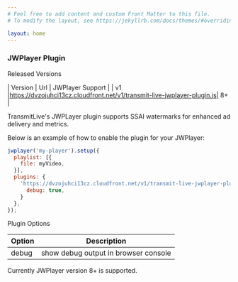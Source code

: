 ```yaml
---
# Feel free to add content and custom Front Matter to this file.
# To modify the layout, see https://jekyllrb.com/docs/themes/#overriding-theme-defaults

layout: home
---
```


### JWPlayer Plugin

Released Versions

| Version | Url | JWPlayer Support |
| v1 |https://dvzojuhci13cz.cloudfront.net/v1/transmit-live-jwplayer-plugin.js| 8+ |

TransmitLive's JWPLayer plugin supports SSAI watermarks for enhanced ad delivery and metrics.

Below is an example of how to enable the plugin for your JWPlayer:

```js
jwplayer('my-player').setup({
  playlist: [{
    file: myVideo,
  }],
  plugins: {
    'https://dvzojuhci13cz.cloudfront.net/v1/transmit-live-jwplayer-plugin.js': {
      debug: true,
    }
  },
});
```

Plugin Options

| Option | Description |
| --- | ----------- |
| debug | show debug output in browser console |

Currently JWPlayer version 8+ is supported.

